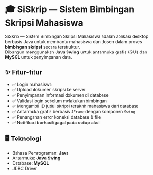# 🎓 SiSkrip — Sistem Bimbingan Skripsi Mahasiswa

SiSkrip — Sistem Bimbingan Skripsi Mahasiswa adalah aplikasi desktop berbasis Java untuk membantu mahasiswa dan dosen dalam proses **bimbingan skripsi** secara terstruktur.  
Dibangun menggunakan **Java Swing** untuk antarmuka grafis (GUI) dan **MySQL** untuk penyimpanan data.

## ✨ Fitur-fitur

- ✅ Login mahasiswa
- ✅ Upload dokumen skripsi ke server
- ✅ Penyimpanan informasi dokumen di database
- ✅ Validasi login sebelum melakukan bimbingan
- ✅ Mengambil ID judul skripsi terakhir mahasiswa dari database
- ✅ Antarmuka grafis berbasis `JFrame` dengan komponen `Swing`
- ✅ Penanganan error koneksi database & file
- ✅ Notifikasi berhasil/gagal pada setiap aksi

## 🖥️ Teknologi

- Bahasa Pemrograman: **Java**
- Antarmuka: **Java Swing**
- Database: **MySQL**
- JDBC Driver
